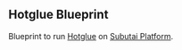## Hotglue Blueprint

Blueprint to run [Hotglue](http://hotglue.org) on [Subutai Platform](https://subutai.io).


